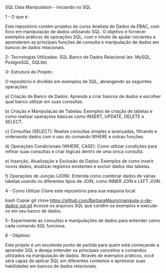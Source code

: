 SQL Data Manipulation - Iniciando no SQL

1 - O que é:

Este repositório contém projetos do curso Analista de Dados da EBAC, com foco em manipulação de dados utilizando SQL. O objetivo é fornecer exemplos práticos de operações SQL, com o intuito de ajudar iniciantes a aprenderem as principais funções de consulta e manipulação de dados em bancos de dados relacionais.

2- Tecnologias Utilizadas:
SQL
Banco de Dados Relacional (ex: MySQL, PostgreSQL, SQLite)

3- Estrutura do Projeto :

O repositório é dividido em exemplos de SQL, abrangendo as seguintes operações:

a) Criação de Banco de Dados:
Aprenda a criar bancos de dados e escolher qual banco utilizar em suas consultas.

b) Criação e Manipulação de Tabelas:
Exemplos de criação de tabelas e como realizar operações básicas como INSERT, UPDATE, DELETE e SELECT.

c) Consultas (SELECT):
Realize consultas simples e avançadas, filtrando e ordenando dados com o uso do comando WHERE e outras funções.

d) Operações Condicionais (WHERE, CASE):
Como utilizar condições para refinar suas consultas e criar lógicas dentro de uma única consulta.

e) Inserção, Atualização e Exclusão de Dados:
Exemplos de como inserir novos dados, atualizar registros existentes e excluir dados das tabelas.

f) Operações de Junção (JOIN): 
Entenda como combinar dados de várias tabelas usando os diferentes tipos de JOIN, como INNER JOIN e LEFT JOIN.

4 - Como Utilizar
Clone este repositório para sua máquina local:

bash
Copiar
git clone https://github.com/BarbaraMauro/manipula-o-de-dados-sql.git
Acesse os arquivos SQL que contêm os exemplos e execute-os em seu banco de dados.

5- Experimente as consultas e manipulações de dados para entender como cada comando SQL funciona.

6 - Objetivo: 

Este projeto é um excelente ponto de partida para quem está começando a aprender SQL e deseja entender os principais conceitos e comandos utilizados na manipulação de dados. Através de exemplos práticos, você será capaz de aplicar SQL em diferentes contextos e aprimorar suas habilidades em bancos de dados relacionais.
